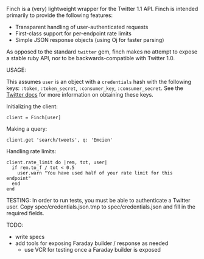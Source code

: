 Finch is a (very) lightweight wrapper for the Twitter 1.1 API. Finch is intended
primarily to provide the following features:
* Transparent handling of user-authenticated requests
* First-class support for per-endpoint rate limits
* Simple JSON response objects (using Oj for faster parsing)

As opposed to the standard `twitter` gem, finch makes no attempt to expose a
stable ruby API, nor to be backwards-compatible with Twitter 1.0.

USAGE:

This assumes `user` is an object with a `credentials` hash with the following keys:
`:token`, `:token_secret`, `:consumer_key`, `:consumer_secret`. See the [Twitter docs](https://dev.twitter.com/docs/auth/implementing-sign-twitter) for more information on obtaining these keys.

Initializing the client:

    client = Finch[user]

Making a query:

    client.get 'search/tweets', q: 'Emcien'

Handling rate limits:

    client.rate_limit do |rem, tot, user|
      if rem.to_f / tot < 0.5
        user.warn "You have used half of your rate limit for this endpoint"
      end
    end

TESTING:
In order to run tests, you must be able to authenticate a Twitter user. Copy spec/credentials.json.tmp to spec/credentials.json and fill in the required fields.

TODO:
- write specs
- add tools for exposing Faraday builder / response as needed
  - use VCR for testing once a Faraday builder is exposed